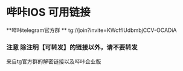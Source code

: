 # 哔咔IOS 可用链接
**哔咔telegram官方群 **  tg://join?invite=KWcfflUdbmbjCCV-OCADiA

### 注意 除注明【可转发】的链接以外，请不要转发
来自tg官方群的解密链接以及哔咔企业版
